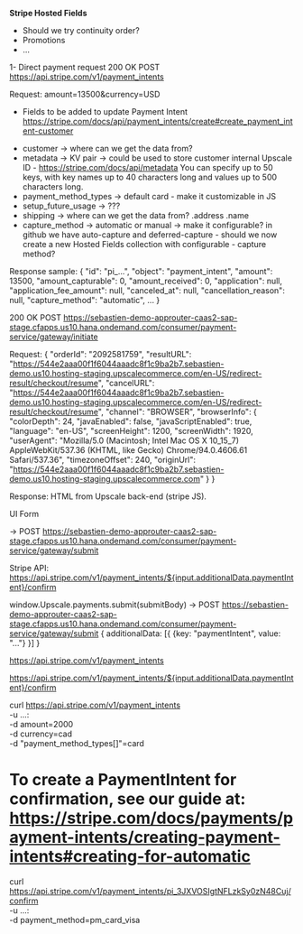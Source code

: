 **Stripe Hosted Fields**

- Should we try continuity order?
- Promotions
- ...

1- Direct payment request
200 OK
POST https://api.stripe.com/v1/payment_intents

Request:
amount=13500&currency=USD

* Fields to be added to update Payment Intent
https://stripe.com/docs/api/payment_intents/create#create_payment_intent-customer

- customer -> where can we get the data from?
- metadata -> KV pair -> could be used to store customer internal Upscale ID  - https://stripe.com/docs/api/metadata
You can specify up to 50 keys, with key names up to 40 characters long and values up to 500 characters long.
- payment_method_types -> default card - make it customizable in JS
- setup_future_usage -> ???
- shipping        -> where can we get the data from?
    .address
    .name
- capture_method -> automatic or manual -> make it configurable? in github we have auto-capture and deferred-capture - should we now create a new Hosted Fields collection with configurable - capture method?

Response sample:
{
    "id": "pi_...",
    "object": "payment_intent",
    "amount": 13500,
    "amount_capturable": 0,
    "amount_received": 0,
    "application": null,
    "application_fee_amount": null,
    "canceled_at": null,
    "cancellation_reason": null,
    "capture_method": "automatic",
    ...
}

200 OK
POST https://sebastien-demo-approuter-caas2-sap-stage.cfapps.us10.hana.ondemand.com/consumer/payment-service/gateway/initiate

Request:
{
    "orderId": "2092581759",
    "resultURL": "https://544e2aaa00f1f6044aaadc8f1c9ba2b7.sebastien-demo.us10.hosting-staging.upscalecommerce.com/en-US/redirect-result/checkout/resume",
    "cancelURL": "https://544e2aaa00f1f6044aaadc8f1c9ba2b7.sebastien-demo.us10.hosting-staging.upscalecommerce.com/en-US/redirect-result/checkout/resume",
    "channel": "BROWSER",
    "browserInfo": {
        "colorDepth": 24,
        "javaEnabled": false,
        "javaScriptEnabled": true,
        "language": "en-US",
        "screenHeight": 1200,
        "screenWidth": 1920,
        "userAgent": "Mozilla/5.0 (Macintosh; Intel Mac OS X 10_15_7) AppleWebKit/537.36 (KHTML, like Gecko) Chrome/94.0.4606.61 Safari/537.36",
        "timezoneOffset": 240,
        "originUrl": "https://544e2aaa00f1f6044aaadc8f1c9ba2b7.sebastien-demo.us10.hosting-staging.upscalecommerce.com"
    }
}

Response: 
HTML from Upscale back-end (stripe JS).


UI Form

-> POST https://sebastien-demo-approuter-caas2-sap-stage.cfapps.us10.hana.ondemand.com/consumer/payment-service/gateway/submit

Stripe API: https://api.stripe.com/v1/payment_intents/${input.additionalData.paymentIntent}/confirm


window.Upscale.payments.submit(submitBody)
-> POST https://sebastien-demo-approuter-caas2-sap-stage.cfapps.us10.hana.ondemand.com/consumer/payment-service/gateway/submit
    {
        additionalData: [{
            {key: "paymentIntent", value: "..."}
        }]
    }

https://api.stripe.com/v1/payment_intents

https://api.stripe.com/v1/payment_intents/${input.additionalData.paymentIntent}/confirm

curl https://api.stripe.com/v1/payment_intents \
  -u ...: \
  -d amount=2000 \
  -d currency=cad \
  -d "payment_method_types[]"=card


# To create a PaymentIntent for confirmation, see our guide at: https://stripe.com/docs/payments/payment-intents/creating-payment-intents#creating-for-automatic

curl https://api.stripe.com/v1/payment_intents/pi_3JXVOSIgtNFLzkSy0zN48Cuj/confirm \
  -u ...: \
  -d payment_method=pm_card_visa